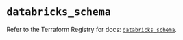 # `databricks_schema`

Refer to the Terraform Registry for docs: [`databricks_schema`](https://registry.terraform.io/providers/databricks/databricks/1.39.0/docs/resources/schema).
